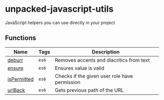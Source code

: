 # unpacked-javascript-utils

JavaScript helpers you can use directly in your project

## Functions

| Name                               | Tags  | Description                                   |
| ---------------------------------- | ----- | --------------------------------------------- |
| [deburr](helpers/deburr)           | `es6` | Removes accents and diacritics from text      |
| [ensure](helpers/ensure)           | `es6` | Ensures value is valid                        |
| [isPermitted](helpers/isPermitted) | `es6` | Checks if the given user role have permission |
| [urlBack](helpers/urlBack)         | `es6` | Gets previous path of the URL                 |
